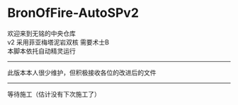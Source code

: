 # BronOfFire-AutoSPv2
欢迎来到无铭的中央仓库  
v2 采用菲亚梅塔泥岩双核 需要术士B  
本脚本依托自动精灵运行
****
此版本本人很少维护，但积极接收各位的改进后的文件
****
等待施工（估计没有下次施工了）
